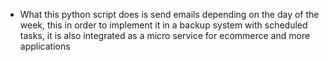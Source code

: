 - What this python script does is send emails depending on the day of the week, this in order to implement it in a backup system with scheduled tasks, it is also integrated as a micro service for ecommerce and more applications